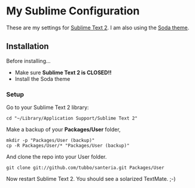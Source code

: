# My Sublime Configuration

These are my settings for [Sublime Text 2][subl]. I am also using the [Soda theme][soda].

## Installation

Before installing...

- Make sure **Sublime Text 2 is CLOSED!!**
- Install the Soda theme

### Setup

Go to your Sublime Text 2 library:

    cd "~/Library/Application Support/Sublime Text 2"

Make a backup of your **Packages/User** folder,

    mkdir -p "Packages/User (backup)"
    cp -R Packages/User/* "Packages/User (backup)"

And clone the repo into your User folder.

    git clone git://github.com/tubbo/santeria.git Packages/User

Now restart Sublime Text 2. You should see a solarized TextMate. ;-)

[soda]: https://github.com/buymeasoda/soda-theme
[subl]: http://sublimetext.info
